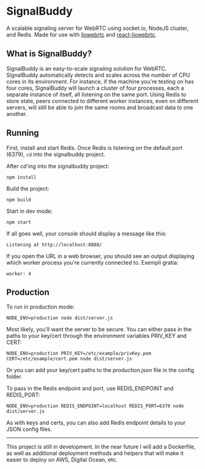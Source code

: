 # SignalBuddy

A scalable signaling server for WebRTC using socket.io, NodeJS cluster, and Redis. Made for use with [liowebrtc](https://github.com/lazorfuzz/liowebrtc) and [react-liowebrtc](https://github.com/lazorfuzz/react-liowebrtc).

## What is SignalBuddy?

SignalBuddy is an easy-to-scale signaling solution for WebRTC. SignalBuddy automatically detects and scales across the number of CPU cores in its environment. For instance, if the machine you're testing on has four cores, SignalBuddy will launch a cluster of four processes, each a separate instance of itself, all listening on the same port. Using Redis to store state, peers connected to different worker instances, even on different servers, will still be able to join the same rooms and broadcast data to one another.

## Running

First, install and start Redis. Once Redis is listening on the default port (6379), `cd` into the signalbuddy project.

After cd'ing into the signalbuddy project:

```
npm install
```

Build the project:

```
npm build
```

Start in dev mode:
```
npm start
```

If all goes well, your console should display a message like this:

```
Listening at http://localhost:8888/
```

If you open the URL in a web browser, you should see an output displaying which worker process you're currently connected to. Exempli gratia:

```
worker: 4
```

## Production

To run in production mode:

```
NODE_ENV=production node dist/server.js
```

Most likely, you'll want the server to be secure. You can either pass in the paths to your key/cert through the environment variables PRIV_KEY and CERT:

```
NODE_ENV=production PRIV_KEY=/etc/example/privKey.pem CERT=/etc/example/cert.pem node dist/server.js
```

Or you can add your key/cert paths to the production.json file in the config folder.

To pass in the Redis endpoint and port, use REDIS_ENDPOINT and REDIS_PORT:
```
NODE_ENV=production REDIS_ENDPOINT=localhost REDIS_PORT=6379 node dist/server.js
```

As with keys and certs, you can also add Redis endpoint details to your JSON config files.  

---

This project is still in development. In the near future I will add a Dockerfile, as well as additional deployment methods and helpers that will make it easier to deploy on AWS, Digital Ocean, etc.
